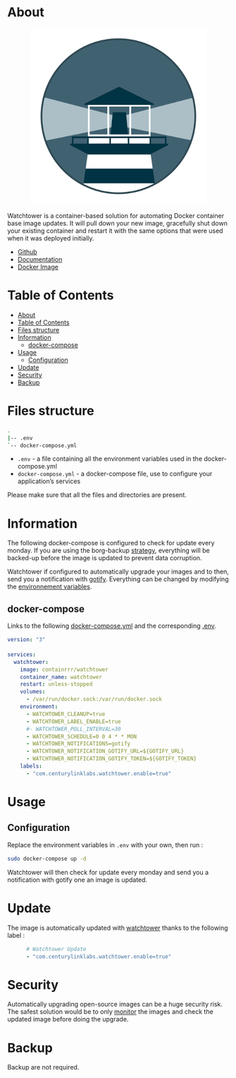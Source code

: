 # About

<p align="center">
<img src="../_utilities/watchtower.png" width="400" alt="watchtower" title="watchtower" />
</p>

Watchtower is a container-based solution for automating Docker container base image updates. It will pull down your new image, gracefully shut down your existing container and restart it with the same options that were used when it was deployed initially.

* [Github](https://github.com/containrrr/watchtower)
* [Documentation](https://containrrr.dev/watchtower/)
* [Docker Image](https://hub.docker.com/r/containrrr/watchtower)

# Table of Contents

<!-- TOC -->

- [About](#about)
- [Table of Contents](#table-of-contents)
- [Files structure](#files-structure)
- [Information](#information)
    - [docker-compose](#docker-compose)
- [Usage](#usage)
    - [Configuration](#configuration)
- [Update](#update)
- [Security](#security)
- [Backup](#backup)

<!-- /TOC -->

# Files structure 

```bash
.
|-- .env
`-- docker-compose.yml
```

- `.env` - a file containing all the environment variables used in the docker-compose.yml
- `docker-compose.yml` - a docker-compose file, use to configure your application’s services

Please make sure that all the files and directories are present.

# Information

The following docker-compose is configured to check for update every monday. If you are using the borg-backup [strategy](../borg-backup), everything will be backed-up before the image is updated to prevent data corruption. 

Watchtower if configured to automatically upgrade your images and to then, send you a notification with [gotify](../gotify). Everything can be changed by modifying the [environnement variables](https://containrrr.dev/watchtower/arguments/).

## docker-compose
Links to the following [docker-compose.yml](docker-compose.yml) and the corresponding [.env](.env).

```yaml
version: "3"

services:
  watchtower:
    image: containrrr/watchtower
    container_name: watchtower
    restart: unless-stopped
    volumes:
      - /var/run/docker.sock:/var/run/docker.sock
    environment:
      - WATCHTOWER_CLEANUP=true
      - WATCHTOWER_LABEL_ENABLE=true
      #- WATCHTOWER_POLL_INTERVAL=30
      - WATCHTOWER_SCHEDULE=0 0 4 * * MON
      - WATCHTOWER_NOTIFICATIONS=gotify
      - WATCHTOWER_NOTIFICATION_GOTIFY_URL=${GOTIFY_URL}
      - WATCHTOWER_NOTIFICATION_GOTIFY_TOKEN=${GOTIFY_TOKEN}
    labels:
      - "com.centurylinklabs.watchtower.enable=true"
```

# Usage

## Configuration

Replace the environment variables in `.env` with your own, then run :

```bash
sudo docker-compose up -d
```

Watchtower will then check for update every monday and send you a notification with gotify one an image is updated.

# Update

The image is automatically updated with [watchtower](../watchtower) thanks to the following label :

```yaml
      # Watchtower Update
      - "com.centurylinklabs.watchtower.enable=true"
```

# Security

Automatically upgrading open-source images can be a huge security risk. The safest solution would be to only [monitor](https://containrrr.dev/watchtower/arguments/#without_updating_containers) the images and check the updated image before doing the upgrade.

# Backup

Backup are not required.